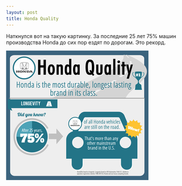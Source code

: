 ```yaml
---
layout: post
title: Honda Quality
---
```


Наткнулся вот на такую картинку. За последние 25 лет 75% машин производства Honda до сих пор ездят по дорогам. Это рекорд.

![honda quality](/media/images/honda-quality.jpg)
